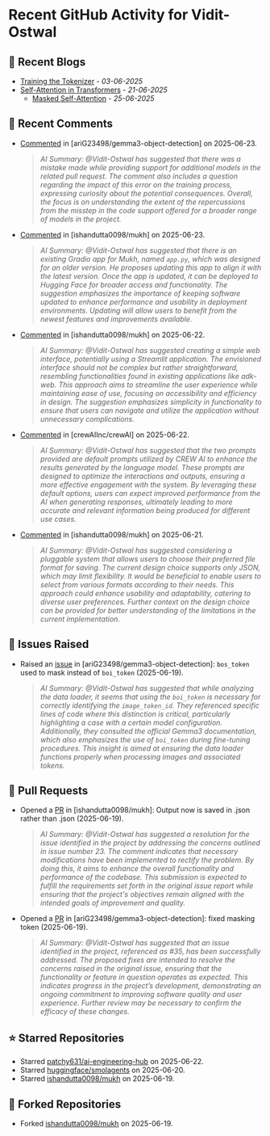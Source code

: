 # Recent GitHub Activity for Vidit-Ostwal

## 📝 Recent Blogs
- [Training the Tokenizer](https://www.notion.so/207e478805d48090b34fcc5c8e8c3c01?v=207e478805d480cfac6c000ca3c80482) - *03-06-2025*
- [Self-Attention in Transformers](https://www.notion.so/viditostwal/Self-Attention-in-Transformers-216e478805d48005b515fac90e1d76e0) - *21-06-2025*
  - [Masked Self-Attention](https://www.notion.so/masked-self-attention-link) - *25-06-2025*
## 💬 Recent Comments
- [Commented](https://github.com/ariG23498/gemma3-object-detection/pull/36#issuecomment-2996419945) in [ariG23498/gemma3-object-detection] on 2025-06-23.
  > *AI Summary: @Vidit-Ostwal has suggested that there was a mistake made while providing support for additional models in the related pull request. The comment also includes a question regarding the impact of this error on the training process, expressing curiosity about the potential consequences. Overall, the focus is on understanding the extent of the repercussions from the misstep in the code support offered for a broader range of models in the project.*
- [Commented](https://github.com/ishandutta0098/mukh/issues/28#issuecomment-2996246117) in [ishandutta0098/mukh] on 2025-06-23.
  > *AI Summary: @Vidit-Ostwal has suggested that there is an existing Gradio app for Mukh, named `app.py`, which was designed for an older version. He proposes updating this app to align it with the latest version. Once the app is updated, it can be deployed to Hugging Face for broader access and functionality. The suggestion emphasizes the importance of keeping software updated to enhance performance and usability in deployment environments. Updating will allow users to benefit from the newest features and improvements available.*
- [Commented](https://github.com/ishandutta0098/mukh/issues/28#issuecomment-2994385104) in [ishandutta0098/mukh] on 2025-06-22.
  > *AI Summary: @Vidit-Ostwal has suggested creating a simple web interface, potentially using a Streamlit application. The envisioned interface should not be complex but rather straightforward, resembling functionalities found in existing applications like adk-web. This approach aims to streamline the user experience while maintaining ease of use, focusing on accessibility and efficiency in design. The suggestion emphasizes simplicity in functionality to ensure that users can navigate and utilize the application without unnecessary complications.*
- [Commented](https://github.com/crewAIInc/crewAI/issues/3045#issuecomment-2993944342) in [crewAIInc/crewAI] on 2025-06-22.
  > *AI Summary: @Vidit-Ostwal has suggested that the two prompts provided are default prompts utilized by CREW AI to enhance the results generated by the language model. These prompts are designed to optimize the interactions and outputs, ensuring a more effective engagement with the system. By leveraging these default options, users can expect improved performance from the AI when generating responses, ultimately leading to more accurate and relevant information being produced for different use cases.*
- [Commented](https://github.com/ishandutta0098/mukh/pull/26#issuecomment-2993504442) in [ishandutta0098/mukh] on 2025-06-21.
  > *AI Summary: @Vidit-Ostwal has suggested considering a pluggable system that allows users to choose their preferred file format for saving. The current design choice supports only JSON, which may limit flexibility. It would be beneficial to enable users to select from various formats according to their needs. This approach could enhance usability and adaptability, catering to diverse user preferences. Further context on the design choice can be provided for better understanding of the limitations in the current implementation.*

## 🐛 Issues Raised
- Raised an [issue](https://github.com/ariG23498/gemma3-object-detection/issues/35) in [ariG23498/gemma3-object-detection]: `bos_token` used to mask instead of `boi_token` (2025-06-19).
  > *AI Summary: @Vidit-Ostwal has suggested that while analyzing the data loader, it seems that using the `boi_token` is necessary for correctly identifying the `image_token_id`. They referenced specific lines of code where this distinction is critical, particularly highlighting a case with a certain model configuration. Additionally, they consulted the official Gemma3 documentation, which also emphasizes the use of `boi_token` during fine-tuning procedures. This insight is aimed at ensuring the data loader functions properly when processing images and associated tokens.*

## 🚀 Pull Requests
- Opened a [PR](https://github.com/ishandutta0098/mukh/pull/26) in [ishandutta0098/mukh]: Output now is saved in .json rather than .json (2025-06-19).
  > *AI Summary: @Vidit-Ostwal has suggested a resolution for the issue identified in the project by addressing the concerns outlined in issue number 23. The comment indicates that necessary modifications have been implemented to rectify the problem. By doing this, it aims to enhance the overall functionality and performance of the codebase. This submission is expected to fulfill the requirements set forth in the original issue report while ensuring that the project's objectives remain aligned with the intended goals of improvement and quality.*
- Opened a [PR](https://github.com/ariG23498/gemma3-object-detection/pull/36) in [ariG23498/gemma3-object-detection]: fixed masking token (2025-06-19).
  > *AI Summary: @Vidit-Ostwal has suggested that an issue identified in the project, referenced as #35, has been successfully addressed. The proposed fixes are intended to resolve the concerns raised in the original issue, ensuring that the functionality or feature in question operates as expected. This indicates progress in the project’s development, demonstrating an ongoing commitment to improving software quality and user experience. Further review may be necessary to confirm the efficacy of these changes.*

## ⭐ Starred Repositories
- Starred [patchy631/ai-engineering-hub](https://github.com/patchy631/ai-engineering-hub) on 2025-06-22.
- Starred [huggingface/smolagents](https://github.com/huggingface/smolagents) on 2025-06-20.
- Starred [ishandutta0098/mukh](https://github.com/ishandutta0098/mukh) on 2025-06-19.

## 🍴 Forked Repositories
- Forked [ishandutta0098/mukh](https://github.com/Vidit-Ostwal/mukh) on 2025-06-19.
